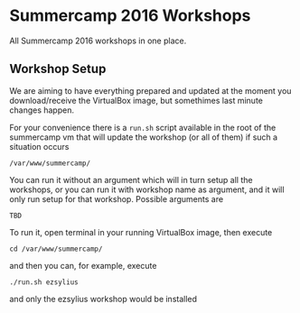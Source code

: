 Summercamp 2016 Workshops
=========================

All Summercamp 2016 workshops in one place.

## Workshop Setup

We are aiming to have everything prepared and updated at the moment you download/receive
the VirtualBox image, but somethimes last minute changes happen.

For your convenience there is a `run.sh` script available in the root of the summercamp vm that will
update the workshop (or all of them) if such a situation occurs
```
/var/www/summercamp/
```

You can run it without an argument which will in turn setup all the workshops, or you can run it with workshop name
as argument, and it will only run setup for that workshop. Possible arguments are

```
TBD
```

To run it, open terminal in your running VirtualBox image, then execute

```
cd /var/www/summercamp/
```

and then you can, for example, execute

```
./run.sh ezsylius
```

and only the ezsylius workshop would be installed
